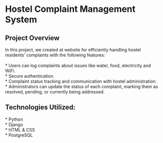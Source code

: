 <h1>Hostel Complaint Management System</h1>
<h2>Project Overview</h2>
In this project, we created at website for efficiently handling hostel residents’ complaints with the following features:</br></br>
* Users can log complaints about issues like water, food, electricity and WiFi.</br>
* Secure authentication.</br>
* Complaint status tracking and communication with hostel administration.</br>
* Administrators can update the status of
each complaint, marking them as resolved, pending, or currently being addressed.</br>
<h2>Technologies Utilized:</h2>
* Python</br>
* Django</br>
* HTML & CSS</br>
* PostgreSQL</br>
